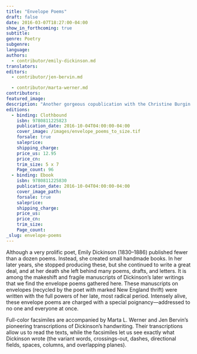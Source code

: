 ```yaml
---
title: "Envelope Poems"
draft: false
date: 2016-03-07T18:27:00-04:00
show_in_forthcoming: true
subtitle:
genre: Poetry
subgenre:
language:
authors:
  - contributor/emily-dickinson.md
translators:
editors:
  - contributor/jen-bervin.md

  - contributor/marta-werner.md
contributors:
featured_image:
description: "Another gorgeous copublication with the Christine Burgin Gallery, _Envelope Poems_ is a compact, clothbound gift book, a full-color selection from _The Gorgeous Nothings_ "
editions:
  - binding: Clothbound
    isbn: 9780811225823
    publication_date: 2016-10-04T04:00:00-04:00
    cover_image: /images/envelope_poems_to_size.tif
    forsale: true
    saleprice:
    shipping_charge:
    price_us: 12.95
    price_cn:
    trim_size: 5 x 7
    Page_count: 96
  - binding: Ebook
    isbn: 9780811225830
    publication_date: 2016-10-04T04:00:00-04:00
    cover_image_path:
    forsale: true
    saleprice:
    shipping_charge:
    price_us:
    price_cn:
    trim_size:
    Page_count:
_slug: envelope-poems
---
```


Although a very prolific poet, Emily Dickinson (1830–1886) published fewer than a dozen poems. Instead, she created small handmade books. In her later years, she stopped producing these, but she continued to write a great deal, and at her death she left behind many poems, drafts, and letters. It is among the makeshift and fragile manuscripts of Dickinson’s later writings that we find the envelope poems gathered here. These manuscripts on envelopes (recycled by the poet with marked New England thrift) were written with the full powers of her late, most radical period. Intensely alive, these envelope poems are charged with a special poignancy—addressed to no one and everyone at once.

Full-color facsimiles are accompanied by Marta L. Werner and Jen Bervin’s pioneering transcriptions of Dickinson’s handwriting. Their transcriptions allow us to read the texts, while the facsimiles let us see exactly what Dickinson wrote (the variant words, crossings-out, dashes, directional fields, spaces, columns, and overlapping planes).

